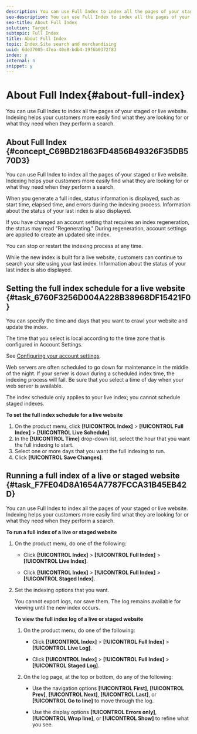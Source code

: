 ```yaml
---
description: You can use Full Index to index all the pages of your staged or live website. Indexing helps your customers more easily find what they are looking for or what they need when they perform a search.
seo-description: You can use Full Index to index all the pages of your staged or live website. Indexing helps your customers more easily find what they are looking for or what they need when they perform a search.
seo-title: About Full Index
solution: Target
subtopic: Full Index
title: About Full Index
topic: Index,Site search and merchandising
uuid: 6de37005-47ea-40e8-bdb4-19f6b0372f83
index: y
internal: n
snippet: y
---
```


# About Full Index{#about-full-index}

You can use Full Index to index all the pages of your staged or live website. Indexing helps your customers more easily find what they are looking for or what they need when they perform a search.

## About Full Index {#concept_C69BD21863FD4856B49326F35DB570D3}

You can use Full Index to index all the pages of your staged or live website. Indexing helps your customers more easily find what they are looking for or what they need when they perform a search. 

When you generate a full index, status information is displayed, such as start time, elapsed time, and errors during the indexing process. Information about the status of your last index is also displayed.

If you have changed an account setting that requires an index regeneration, the status may read "Regenerating." During regeneration, account settings are applied to create an updated site index.

You can stop or restart the indexing process at any time.

While the new index is built for a live website, customers can continue to search your site using your last index. Information about the status of your last index is also displayed. 

## Setting the full index schedule for a live website {#task_6760F3256D004A228B38968DF15421F0}

You can specify the time and days that you want to crawl your website and update the index.

<!-- 

t_setting_the_full_index_schedule_for_a_live_website.xml

 -->

The time that you select is local according to the time zone that is configured in Account Settings.

See [Configuring your account settings](../c-about-settings-menu/c-about-account-options-menu.md#task_80A38D0C8E4F453395BD67B81E4B45D9).

Web servers are often scheduled to go down for maintenance in the middle of the night. If your server is down during a scheduled index time, the indexing process will fail. Be sure that you select a time of day when your web server is available.

The index schedule only applies to your live index; you cannot schedule staged indexes.

**To set the full index schedule for a live website** 

1. On the product menu, click **[!UICONTROL Index]** > **[!UICONTROL Full Index]** > **[!UICONTROL Live Schedule]**.
1. In the **[!UICONTROL Time]** drop-down list, select the hour that you want the full indexing to start.
1. Select one or more days that you want the full indexing to run.
1. Click **[!UICONTROL Save Changes]**.

## Running a full index of a live or staged website {#task_F7FE04D8A1654A7787FCCA31B45EB42D}

You can use Full Index to index all the pages of your staged or live website. Indexing helps your customers more easily find what they are looking for or what they need when they perform a search.

<!-- 

t_running_a_full_index_of_a_live_or_stage_website.xml

 -->

**To run a full index of a live or staged website** 

1. On the product menu, do one of the following:

    * Click **[!UICONTROL Index]** > **[!UICONTROL Full Index]** > **[!UICONTROL Live Index]**. 
    
    * Click **[!UICONTROL Index]** > **[!UICONTROL Full Index]** > **[!UICONTROL Staged Index]**.

1. Set the indexing options that you want.

   <!-- 

r_indexing_options.xml

 -->

<table id="table_3B57516CBB7847D694D74AE23751AC45"> 
 <thead> 
  <tr> 
   <th colname="col1" class="entry"> <p>Option </p> </th> 
   <th colname="col2" class="entry"> <p>Description </p> </th> 
  </tr> 
 </thead>
 <tbody> 
  <tr> 
   <td colname="col1"> <p>Clear Index Cache </p> </td> 
   <td colname="col2"> <p>Removes all documents from the index cache. </p> <p>When selected, every website page is downloaded from your server. If this setting is checked and disabled, your account is set to clear the cache every time a full index is performed. Or, some previously changed account setting now requires a full index. </p> <p>When deselected, all indexed pages stay in the index until the web server says that the page no longer exists. This situation is true even if links to that page are removed. </p> </td> 
  </tr> 
  <tr> 
   <td colname="col1"> <p>Regenerate Pending </p> </td> 
   <td colname="col2"> <p>Select If you have made changes to your account settings that have substantially changed the contents of your index. Substantial changes include making changes to any of the following: 
     <ul id="ul_4EB8FF692FEB47BBB9A64D61299380D1"> 
      <li id="li_7CF8D286512F4210BEA3DB9F0EFA097A">Synonyms </li> 
      <li id="li_8178ABC342BB4365B3927E20433756E3">Collections </li> 
      <li id="li_57C8BD06BFA64AFAA2C9EF2CC59520EF">Metadata </li> 
      <li id="li_C4B6A7DA023B4A43991D03EC592170C9">Excluded words </li> 
      <li id="li_9E0AD4B6DDC24A5A8FB5C2C1CCD5348A">Account language </li> 
      <li id="li_338F107547DF48AAA0EF90F4AD8664A5">Ranking </li> 
      <li id="li_7F49B86D94974E79AAD381A64A1400F2">Toggling case-sensitive search </li> 
      <li id="li_E8FE6EE240A840AC826ADF4294AAC6F6">Toggling diacritical support </li> 
      <li id="li_51763D482DCB4ED0972966F492B8C0F2">Toggling number indexing </li> 
     </ul> </p> <p>Before another crawl takes places, a quick pass is done through all the index data to make it conform to the new account settings. </p> <p>This option is only available if you are doing a full index of a staged website. </p> </td> 
  </tr> 
  <tr> 
   <td colname="col1"> <p>Count All Pages </p> </td> 
   <td colname="col2"> <p>Allows the crawling of website pages to continue even after you have reached your account page limit. </p> <p>Additional pages are not added to your index, but you can ascertain the total number of documents on your website. </p> </td> 
  </tr> 
 </tbody> 
</table>

1. Click **[!UICONTROL Full Index Now]**.
1. (Optional) If indexing errors occurred, click **[!UICONTROL View Errors]** to view the associated log.

## Viewing the full index log of a live or staged website {#task_02E5E944C56B4EB19CC1FF321F3221B8}

When a live full index or a staged full index is complete, you can view its associated log to troubleshoot any errors that occurred.

<!-- 

t_viewing_the_full_index_log_of_a_live_or_staged_website.xml

 -->

You cannot export logs, nor save them. The log remains available for viewing until the new index occurs.

**To view the full index log of a live or staged website** 

1. On the product menu, do one of the following:

    * Click **[!UICONTROL Index]** > **[!UICONTROL Full Index]** > **[!UICONTROL Live Log]**. 
    
    * Click **[!UICONTROL Index]** > **[!UICONTROL Full Index]** > **[!UICONTROL Staged Log]**.

1. On the log page, at the top or bottom, do any of the following:

    * Use the navigation options **[!UICONTROL First]**, **[!UICONTROL Prev]**, **[!UICONTROL Next]**, **[!UICONTROL Last]**, or **[!UICONTROL Go to line]** to move through the log. 
    
    * Use the display options **[!UICONTROL Errors only]**, **[!UICONTROL Wrap line]**, or **[!UICONTROL Show]** to refine what you see.

